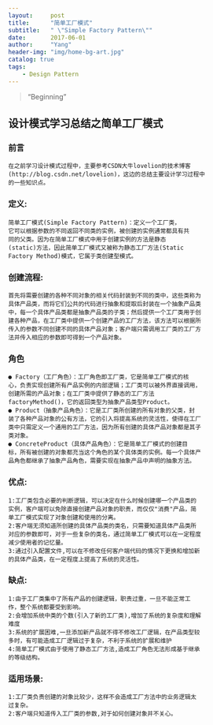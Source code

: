 ```yaml
---
layout:     post
title:      "简单工厂模式"
subtitle:   " \"Simple Factory Pattern\""
date:       2017-06-01 
author:     "Yang"
header-img: "img/home-bg-art.jpg"
catalog: true
tags:
    - Design Pattern
---
```


> “Beginning”
## 设计模式学习总结之简单工厂模式
### 前言
    在之前学习设计模式过程中，主要参考CSDN大牛lovelion的技术博客
    (http://blog.csdn.net/lovelion)，这边的总结主要设计学习过程中
    的一些知识点。
    
### 定义:
    简单工厂模式(Simple Factory Pattern)：定义一个工厂类，
    它可以根据参数的不同返回不同类的实例，被创建的实例通常都具有共
    同的父类。因为在简单工厂模式中用于创建实例的方法是静态
    (static)方法，因此简单工厂模式又被称为静态工厂方法(Static 
    Factory Method)模式，它属于类创建型模式。
    
### 创建流程:
    首先将需要创建的各种不同对象的相关代码封装到不同的类中，这些类称为
    具体产品类，而将它们公共的代码进行抽象和提取后封装在一个抽象产品类
    中，每一个具体产品类都是抽象产品类的子类；然后提供一个工厂类用于创
    建各种产品，在工厂类中提供一个创建产品的工厂方法，该方法可以根据所
    传入的参数不同创建不同的具体产品对象；客户端只需调用工厂类的工厂方
    法并传入相应的参数即可得到一个产品对象。
    
### 角色
    ● Factory（工厂角色）：工厂角色即工厂类，它是简单工厂模式的核
    心，负责实现创建所有产品实例的内部逻辑；工厂类可以被外界直接调用，
    创建所需的产品对象；在工厂类中提供了静态的工厂方法
    factoryMethod()，它的返回类型为抽象产品类型Product。
    ● Product（抽象产品角色）：它是工厂类所创建的所有对象的父类，封
    装了各种产品对象的公有方法，它的引入将提高系统的灵活性，使得在工厂
    类中只需定义一个通用的工厂方法，因为所有创建的具体产品对象都是其子
    类对象。
    ● ConcreteProduct（具体产品角色）：它是简单工厂模式的创建目
    标，所有被创建的对象都充当这个角色的某个具体类的实例。每一个具体产
    品角色都继承了抽象产品角色，需要实现在抽象产品中声明的抽象方法。
    
### 优点:
    1:工厂类包含必要的判断逻辑，可以决定在什么时候创建哪一个产品类的
    实例，客户端可以免除直接创建产品对象的职责，而仅仅"消费"产品，简
    单工厂模式实现了对象创建和使用的分离。
    2:客户端无须知道所创建的具体产品类的类名，只需要知道具体产品类所
    对应的参数即可，对于一些复杂的类名，通过简单工厂模式可以在一定程度
    减少使用者的记忆量。
    3:通过引入配置文件,可以在不修改任何客户端代码的情况下更换和增加新
    的具体产品类，在一定程度上提高了系统的灵活性。
### 缺点:
    1:由于工厂类集中了所有产品的创建逻辑，职责过重，一旦不能正常工
    作，整个系统都要受到影响。
    2:会增加系统中类的个数(引入了新的工厂类),增加了系统的复杂度和理解
    难度
    3:系统的扩展困难,一旦添加新产品就不得不修改工厂逻辑，在产品类型较
    多时，有可能造成工厂逻辑过于复杂，不利于系统的扩展和维护
    4:简单工厂模式由于使用了静态工厂方法,造成工厂角色无法形成基于继承
    的等级结构。
### 适用场景:
    1:工厂类负责创建的对象比较少，这样不会造成工厂方法中的业务逻辑太
    过复杂。
    2:客户端只知道传入工厂类的参数,对于如何创建对象并不关心。
    
    

